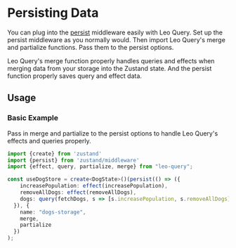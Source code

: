 # Persisting Data

You can plug into the [persist](https://zustand.docs.pmnd.rs/integrations/persisting-store-data) middleware easily with Leo Query. Set up the persist middleware as you normally would. Then import Leo Query's merge and partialize functions. Pass them to the persist options. 

Leo Query's merge function properly handles queries and effects when merging data from your storage into the Zustand state. And the persist function properly saves query and effect data.

## Usage

### Basic Example
Pass in merge and partialize to the persist options to handle Leo Query's effects and queries properly.

```typescript
import {create} from 'zustand'
import {persist} from 'zustand/middleware'
import {effect, query, partialize, merge} from "leo-query";

const useDogStore = create<DogState>()(persist(() => ({
    increasePopulation: effect(increasePopulation),
    removeAllDogs: effect(removeAllDogs),
    dogs: query(fetchDogs, s => [s.increasePopulation, s.removeAllDogs]),
  }), {
    name: "dogs-storage",
    merge,
    partialize
  })
);
```
